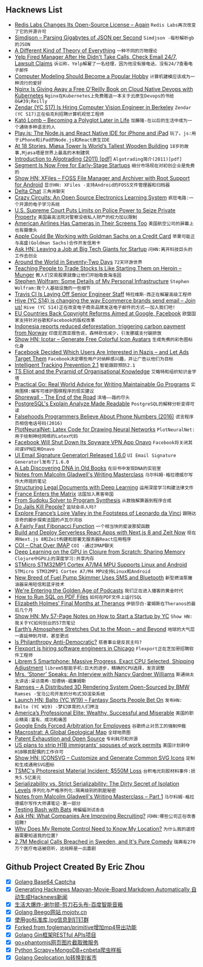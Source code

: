 ## Hacknews List


- [Redis Labs Changes Its Open-Source License – Again](https://techcrunch.com/2019/02/21/redis-labs-changes-its-open-source-license-again/)  `Redis Labs再次改变了它的开源许可`
- [Simdjson – Parsing Gigabytes of JSON per Second](https://github.com/lemire/simdjson)  `Simdjson -每秒解析gb的JSON`
- [A Different Kind of Theory of Everything](https://www.newyorker.com/science/elements/a-different-kind-of-theory-of-everything)  `一种不同的万物理论`
- [Yelp Fired Manager After He Didn&#39;t Take Calls, Check Email 24/7, Lawsuit Claims](https://www.mercurynews.com/2019/02/20/yelp-fired-manager-after-he-didnt-take-calls-check-email-24-7-365-lawsuit-claims/)  `诉讼称，Yelp解雇了一名经理，因为他没有接电话，没有24/7查看电子邮件`
- [Computer Modeling Should Become a Popular Hobby](http://www.qrg.northwestern.edu/papers/files/simhobby-local.htm)  `计算机建模应该成为一种流行的爱好`
- [Nginx Is Giving Away a Free O&#39;Reilly Book on Cloud Native Devops with Kubernetes](https://www.nginx.com/resources/library/cloud-native-devops-with-kubernetes/)  `Nginx在Kubernetes上免费赠送一本关于云原生Devops的书给O&#39;Reilly`
- [Zendar (YC S17) Is Hiring Computer Vision Engineer in Berkeley](http://www.zendar.io/software-engineer-perception.html)  `Zendar (YC S17)正在伯克利招聘计算机视觉工程师`
- [Kató Lomb – Becoming a Polyglot Later in Life](https://en.wikipedia.org/wiki/Kató_Lomb)  `加藤隆-在以后的生活中成为一个通晓多种语言的人`
- [Play.js: The Node.js and React Native IDE for iPhone and iPad](https://playdotjs.com/)  `玩了。js:用于iPhone和iPad的Node.js和React原生IDE`
- [At 18 Stories, Mjøsa Tower Is World’s Tallest Wooden Building](http://news.cision.com/metsa-wood/r/metsa-wood--at-18-storeys--mjosa-tower-in-brumunddal-to-take-title-of-world-s-tallest-wooden-buildin,c2325089)  `18岁的故事,Mjøsa塔是世界上最高的木制建筑`
- [Introduction to Algotrading (2011) [pdf]](http://isomorphisms.sdf.org/maxdama.pdf)  `Algotrading简介(2011)[pdf]`
- [Segment Is Now Free for Early-Stage Startups](https://segment.com/startups/)  `细分市场现在对初创企业是免费的`
- [Show HN: XFiles – FOSS File Manager and Archiver with Root Support for Android](https://github.com/pgp/XFiles)  `显示HN: XFiles -支持Android的FOSS文件管理器和归档器`
- [Delta Chat](https://delta.chat/)  `三角洲聊天`
- [Crazy Circuits: An Open Source Electronics Learning System](https://www.instructables.com/id/Crazy-Circuits-an-Open-Source-Electronics-Learning/)  `疯狂电路:一个开源的电子学习系统`
- [U.S. Supreme Court Puts Limits on Police Power to Seize Private Property](https://www.nytimes.com/2019/02/20/us/politics/civil-asset-forfeiture-supreme-court.html)  `美国最高法院对警察没收私人财产的权力加以限制`
- [American Airlines Has Cameras in Their Screens Too](https://www.buzzfeednews.com/article/nicolenguyen/american-airlines-planes-entertainment-system-cameras)  `美国航空公司的屏幕上也有摄像头`
- [Apple Could Be Working with Goldman Sachs on a Credit Card](https://techcrunch.com/2019/02/21/apple-could-be-working-with-goldman-sachs-on-a-credit-card/)  `苹果可能正与高盛(Goldman Sachs)合作开发信用卡`
- [Ask HN: Leaving a Job at Big Tech Giants for Startup](item?id=19216477)  `问HN:离开科技巨头的工作去创业`
- [Around the World in Seventy-Two Days](https://en.wikipedia.org/wiki/Around_the_World_in_Seventy-Two_Days)  `72天环游世界`
- [Teaching People to Trade Stocks Is Like Starting Them on Heroin – Munger](https://www.evidenceinvestor.com/teaching-people-to-trade-stocks-is-like-starting-them-on-heroin-munger/)  `教人们交易股票就像让他们开始吸食海洛因`
- [Stephen Wolfram: Some Details of My Personal Infrastructure](https://blog.stephenwolfram.com/2019/02/seeking-the-productive-life-some-details-of-my-personal-infrastructure/)  `Stephen Wolfram:我个人基础设施的一些细节`
- [Travis CI Is Laying Off Senior Engineer Staff](https://twitter.com/alicegoldfuss/status/1098604563664420865)  `特拉维斯·西正在解雇高级工程师`
- [Hive (YC S14) is changing the way Ecommerce brands send email – Join us!](https://www.hive.co/l/feb-21-jobs-hn)  `Hive (YC S14)正在改变电子商务品牌发送电子邮件的方式——加入我们吧!`
- [EU Countries Back Copyright Reforms Aimed at Google, Facebook](https://www.reuters.com/article/us-eu-copyright/eu-countries-back-copyright-reforms-aimed-at-google-facebook-idUSKCN1Q91WO)  `欧盟国家支持针对谷歌和Facebook的版权改革`
- [Indonesia reports reduced deforestation, triggering carbon payment from Norway](https://www.norway.no/en/indonesia/norway-indonesia/news-events/news2/indonesia-reports-reduced-deforestation-triggering-first-carbon-payment-from-norway/)  `印度尼西亚报告说，森林砍伐减少，引发挪威支付碳排放`
- [Show HN: Icotar – Generate Free Colorful Icon Avatars](https://icotar.com)  `生成免费的彩色图标化身`
- [Facebook Decided Which Users Are Interested in Nazis – and Let Ads Target Them](https://www.latimes.com/business/technology/la-fi-tn-facebook-nazi-metal-ads-20190221-story.html)  `Facebook决定哪些用户对纳粹感兴趣，并让广告以他们为目标`
- [Intelligent Tracking Prevention 2.1](https://webkit.org/blog/8613/intelligent-tracking-prevention-2-1/)  `智能跟踪预防2.1`
- [TS Eliot and the Pyramid of Organisational Knowledge](https://thehypertextual.com/2012/12/10/ts-eliot-and-the-pyramid-of-knowledge-in-organisations/)  `艾略特和组织知识金字塔`
- [Practical Go: Real World Advice for Writing Maintainable Go Programs](https://dave.cheney.net/practical-go/presentations/qcon-china.html)  `实用围棋:编写可维护围棋程序的现实建议`
- [Shorewall - The End of the Road](https://sourceforge.net/p/shorewall/mailman/message/36589783/)  `滨墙——路的尽头`
- [PostgreSQL&#39;s Explain Analyze Made Readable](http://explain.depesz.com)  `PostgreSQL的解释分析变得可读`
- [Falsehoods Programmers Believe About Phone Numbers (2016)](https://github.com/googlei18n/libphonenumber/blob/master/FALSEHOODS.md)  `谎言程序员相信电话号码(2016)`
- [PlotNeuralNet: Latex Code for Drawing Neural Networks](https://github.com/HarisIqbal88/PlotNeuralNet)  `PlotNeuralNet:用于绘制神经网络的Latex代码`
- [Facebook Will Shut Down Its Spyware VPN App Onavo](https://techcrunch.com/2019/02/21/facebook-removes-onavo/)  `Facebook将关闭其间谍VPN应用Onavo`
- [UI Email Signature Generatorl Released 1.6.0](https://github.com/antonreshetov/mysigmail)  `UI Email Signature Generatorl发布了1.6.0`
- [A Lab Discovering DNA in Old Books](https://www.theatlantic.com/science/archive/2019/02/dna-books-artifacts/582814/)  `在旧书中发现DNA的实验室`
- [Notes from Malcolm Gladwell&#39;s Writing Masterclass](https://taimur.me/posts/notes-from-malcolm-gladwell-s-writing-masterclass-part-1)  `马尔科姆·格拉德威尔写作大师班的笔记`
- [Structuring Legal Documents with Deep Learning](https://blog.doctrine.fr/structuring-legal-documents-with-deep-learning/)  `运用深度学习构建法律文件`
- [France Enters the Matrix](https://lwn.net/Articles/779331/)  `法国加入黑客帝国`
- [From Sudoku Solver to Program Synthesis](https://synthetic-minds.com/try)  `从数独解算器到程序合成`
- [Do Jails Kill People?](https://www.newyorker.com/books/under-review/do-jails-kill-people)  `监狱会杀人吗?`
- [Explore France’s Loire Valley in the Footsteps of Leonardo da Vinci](https://www.smithsonianmag.com/travel/explore-frances-loire-valley-in-footsteps-of-leonardo-da-vinci-180971039/)  `跟随达芬奇的脚步探索法国的卢瓦尔河谷`
- [A Fairly Fast Fibonacci Function](http://www.oranlooney.com/post/fibonacci/)  `一个相当快的斐波那契函数`
- [Build and Deploy Serverless React Apps with Next.js 8 and Zeit Now](https://blog.hasura.io/build-and-deploy-serverless-apps-with-nextjs-8-zeit-now/)  `现在用Next.js 8和Zeit构建和部署无服务器React应用程序`
- [COI – Chat Over IMAP](https://www.coi-dev.org/)  `COI -通过IMAP聊天`
- [Deep Learning on the GPU in Clojure from Scratch: Sharing Memory](https://dragan.rocks/articles/19/Deep-Learning-in-Clojure-From-Scratch-to-GPU-5-Sharing-Memory)  `Clojure中GPU上的深度学习:共享内存`
- [STMicro STM32MP1 Cortex A7/M4 MPU Supports Linux and Android](https://www.cnx-software.com/2019/02/21/stmicro-stm32mp1-cortex-a7-m4-mpu/)  `STMicro STM32MP1 Cortex A7/M4 MPU支持Linux和Android`
- [New Breed of Fuel Pump Skimmer Uses SMS and Bluetooth](https://krebsonsecurity.com/2019/02/new-breed-of-fuel-pump-skimmer-uses-sms-and-bluetooth/)  `新型燃油泵撇油器采用短信和蓝牙技术`
- [We&#39;re Entering the Golden Age of Podcasts](https://chartable.com/blog/golden-age-of-podcasts)  `我们正在进入播客的黄金时代`
- [How to Run SQL on PDF Files](https://rockset.com/blog/how-to-run-sql-on-pdf-files/)  `如何在PDF文件上运行SQL`
- [Elizabeth Holmes&#39; Final Months at Theranos](https://www.vanityfair.com/news/2019/02/inside-elizabeth-holmess-final-months-at-theranos)  `伊丽莎白·霍姆斯在Theranos的最后几个月`
- [Show HN: My 57-Page Notes on How to Start a Startup by YC](https://docs.google.com/document/d/1wkJ6Ruh2IiR-caT-PS3n5Yt5VKcmIsVhuQwjgqK7030/edit)  `Show HN:我关于YC如何创业的57页笔记`
- [Earth’s Atmosphere Stretches Out to the Moon – and Beyond](http://www.esa.int/Our_Activities/Space_Science/Earth_s_atmosphere_stretches_out_to_the_Moon_and_beyond)  `地球的大气层一直延伸到月球，甚至更远`
- [Is Philanthropy Anti-Democratic?](http://bostonreview.net/philosophy-religion/rob-reich-philanthropy-anti-democratic)  `慈善事业是反民主吗?`
- [Flexport is hiring software engineers in Chicago](https://www.flexport.com/careers/department/engineering)  `Flexport正在芝加哥招聘软件工程师`
- [Librem 5 Smartphone: Massive Progress, Exact CPU Selected, Shipping Adjustment](https://puri.sm/posts/massive-progress-exact-cpu-selected-minor-shipping-adjustment/)  `librem5智能手机:巨大的进步，精确的CPU选择，发货调整`
- [Mrs. ‘Stoner’ Speaks: An Interview with Nancy Gardner Williams](https://www.theparisreview.org/blog/2019/02/20/mrs-stoner-speaks-an-interview-with-nancy-gardner-williams/)  `斯通纳太太讲话:采访南希·加德纳·威廉姆斯`
- [Ramses – A Distributed 3D Rendering System Open-Sourced by BMW](https://github.com/GENIVI/ramses)  `Ramses -宝马公司开发的分布式3D渲染系统`
- [Launch HN: Balto (YC W19) – Fantasy Sports People Bet On](item?id=19220218)  `发布HN: Balto (YC W19) -梦幻体育的人们押注`
- [America’s Professional Elite: Wealthy, Successful and Miserable](https://www.nytimes.com/interactive/2019/02/21/magazine/elite-professionals-jobs-happiness.html)  `美国的职业精英:富有、成功和痛苦`
- [Google Ends Forced Arbitration for Employees](https://techcrunch.com/2019/02/21/google-ends-forced-arbitration-for-employees/)  `谷歌终止对员工的强制仲裁`
- [Macrostrat: A Global Geological Map](https://macrostrat.org)  `全球地质图`
- [Patent Exhaustion and Open Source](https://lwn.net/SubscriberLink/780078/2d222693108e12e7/)  `专利耗尽和开源`
- [US plans to strip H1B immigrants&#39; spouses of work permits](http://www.sfchronicle.com/business/article/Trump-administration-begins-effort-to-strip-work-13634442.php)  `美国计划剥夺H1B移民配偶的工作许可`
- [Show HN: ICONSVG – Customize and Generate Common SVG Icons](https://iconsvg.xyz/)  `定制和生成通用SVG图标`
- [TSMC&#39;s Photoresist Material Incident: $550M Loss](https://www.anandtech.com/show/13975/tsmcs-fab-14b-photoresist-material-incident-550-million-in-lost-revenue)  `台积电光刻胶材料事件:损失5.5亿美元`
- [Serializability vs. Strict Serializability: The Dirty Secret of Isolation Levels](https://fauna.com/blog/serializability-vs-strict-serializability-the-dirty-secret-of-database-isolation-levels)  `序列化与严格序列化:隔离级别的肮脏秘密`
- [Notes from Malcolm Gladwell&#39;s Writing Masterclass – Part 1](https://taimur.me/posts/notes-from-malcolm-gladwell-s-writing-masterclass-part-1/?)  `马尔科姆·格拉德威尔写作大师课笔记-第一部分`
- [Testing Bash with Bats](https://opensource.com/article/19/2/testing-bash-bats)  `用蝙蝠测试击击`
- [Ask HN: What Companies Are Improving Recruiting?](item?id=19222939)  `问HN:哪些公司正在改善招聘?`
- [Why Does My Remote Control Need to Know My Location?](https://shkspr.mobi/blog/2019/02/why-does-my-remote-control-need-to-know-my-location/)  `为什么我的遥控器需要知道我的位置?`
- [2.7M Medical Calls Breached in Sweden, and It&#39;s Pure Comedy](https://www.hjorthjort.xyz/2019/02/20/2.7_million_medical_calls_breached_in_sweden_-_it%27s_pure_commedy.html)  `瑞典有270万个医疗电话被窃听，这纯粹是一出喜剧`

## Github Project Created By Eric Zhou

- [x] [Golang Base64 Captcha](https://github.com/mojocn/base64Captcha)
- [x] [Generating Hacknews Maoyan-Movie-Board Markdown Automatically 自动生成Hacknews新闻](https://github.com/dejavuzhou/md-genie)
- [x] [生活大爆炸-谢尔顿-剪刀石头布-百度智能音箱](https://github.com/mojocn/dueros-bang-game)
- [x] [Golang Beego网站 mojotv.cn](https://github.com/mojocn/www.mojotv.cn)
- [x] [使用go标准库,log信息到钉钉群](https://github.com/mojocn/dooger)
- [x] [Forked from fogleman/primitive增加mp4导出功能](https://github.com/mojocn/primitive)
- [x] [Golang Gin框架RESTful APIs项目](https://github.com/JJJJJJJerk/ezier-golang-web-api-framework)
- [x] [go+phantomjs网页图片截取微服务](https://github.com/mojocn/screen_shot)
- [x] [Python Scrapy+MongoDB+cnbeta爬虫样板](https://github.com/mojocn/scrapy_mongodb_boilerplate_cnbeta)
- [x] [Golang Geolocation Ip转换到省市](https://github.com/mojocn/ip2location)